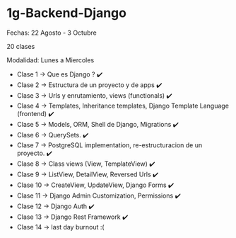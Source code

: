 # 1g-Backend-Django
Fechas: 22 Agosto - 3 Octubre

20 clases

Modalidad: Lunes a Miercoles
- Clase 1 -> Que es Django ? ✔️
- Clase 2 -> Estructura de un proyecto y de apps ✔️
- Clase 3 -> Urls y enrutamiento, views (functionals) ✔️
- Clase 4 -> Templates, Inheritance templates, Django Template Language (frontend) ✔️
- Clase 5 -> Models, ORM, Shell de Django, Migrations ✔️
- Clase 6 -> QuerySets. ✔️
- Clase 7 -> PostgreSQL implementation, re-estructuracion de un proyecto. ✔️
- Clase 8 -> Class views (View, TemplateView) ✔️
- Clase 9 -> ListView, DetailView, Reversed Urls ✔️
- Clase 10 -> CreateView, UpdateView, Django Forms ✔️
- Clase 11 -> Django Admin Customization, Permissions ✔️
- Clase 12 -> Django Auth ✔️
- Clase 13 -> Django Rest Framework ✔️
- Clase 14 -> last day burnout :( 
